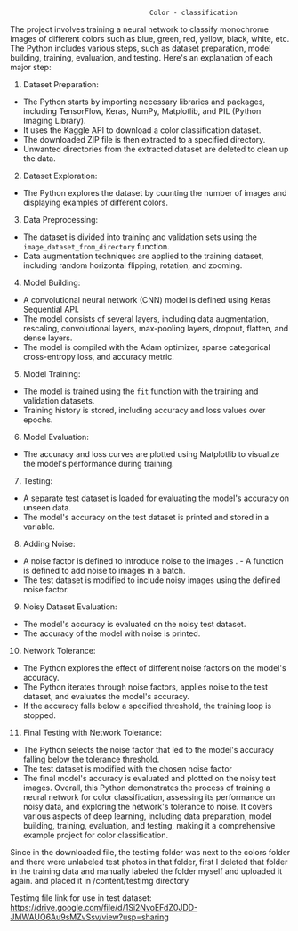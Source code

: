                                        Color - classification

The project involves training a neural network to classify monochrome images of different colors such as blue, green, red, yellow, black, white, etc. The Python includes various steps, such as dataset preparation, model building, training, evaluation, and testing. Here's an explanation of each major step:
1. Dataset Preparation:
 - The Python starts by importing necessary libraries and packages, including TensorFlow, Keras, NumPy, Matplotlib, and PIL (Python Imaging Library).
- It uses the Kaggle API to download a color classification dataset.
 - The downloaded ZIP file is then extracted to a specified directory.
 - Unwanted directories from the extracted dataset are deleted to clean up the data.
 2. Dataset Exploration:
 - The Python explores the dataset by counting the number of images and displaying examples of different colors.
3. Data Preprocessing:
 - The dataset is divided into training and validation sets using the `image_dataset_from_directory` function.
 - Data augmentation techniques are applied to the training dataset, including random horizontal flipping, rotation, and zooming.
4. Model Building:
- A convolutional neural network (CNN) model is defined using Keras Sequential API.
- The model consists of several layers, including data augmentation, rescaling, convolutional layers, max-pooling layers, dropout, flatten, and dense layers.
 - The model is compiled with the Adam optimizer, sparse categorical cross-entropy loss, and accuracy metric.
5. Model Training:
- The model is trained using the `fit` function with the training and validation datasets.
- Training history is stored, including accuracy and loss values over epochs.
6. Model Evaluation:
 - The accuracy and loss curves are plotted using Matplotlib to visualize the model's performance during training.
 7. Testing:
- A separate test dataset is loaded for evaluating the model's accuracy on unseen data.
 - The model's accuracy on the test dataset is printed and stored in a variable.
 8. Adding Noise:
 - A noise factor is defined to introduce noise to the images
. - A function is defined to add noise to images in a batch.
- The test dataset is modified to include noisy images using the defined noise factor.
9. Noisy Dataset Evaluation:
- The model's accuracy is evaluated on the noisy test dataset.
- The accuracy of the model with noise is printed.
 10. Network Tolerance:
 - The Python explores the effect of different noise factors on the model's accuracy.
- The Python iterates through noise factors, applies noise to the test dataset, and evaluates the model's accuracy.
- If the accuracy falls below a specified threshold, the training loop is stopped.
 11. Final Testing with Network Tolerance:
 - The Python selects the noise factor that led to the model's accuracy falling below the tolerance threshold.
- The test dataset is modified with the chosen noise factor
- The final model's accuracy is evaluated and plotted on the noisy test images. Overall, this Python demonstrates the process of training a neural network for color classification, assessing its performance on noisy data, and exploring the network's tolerance to noise. It covers various aspects of deep learning, including data preparation, model building, training, evaluation, and testing, making it a comprehensive example project for color classification. 


Since in the downloaded file, the testimg folder was next to the colors folder and there were unlabeled test photos in that folder, first I deleted that folder in the training data and manually labeled the folder myself and uploaded it again.  and placed it in /content/testimg directory 


Testimg file link for use in test dataset:
https://drive.google.com/file/d/1Si2NvoEFdZ0JDD-JMWAUO6Au9sMZvSsv/view?usp=sharing  

